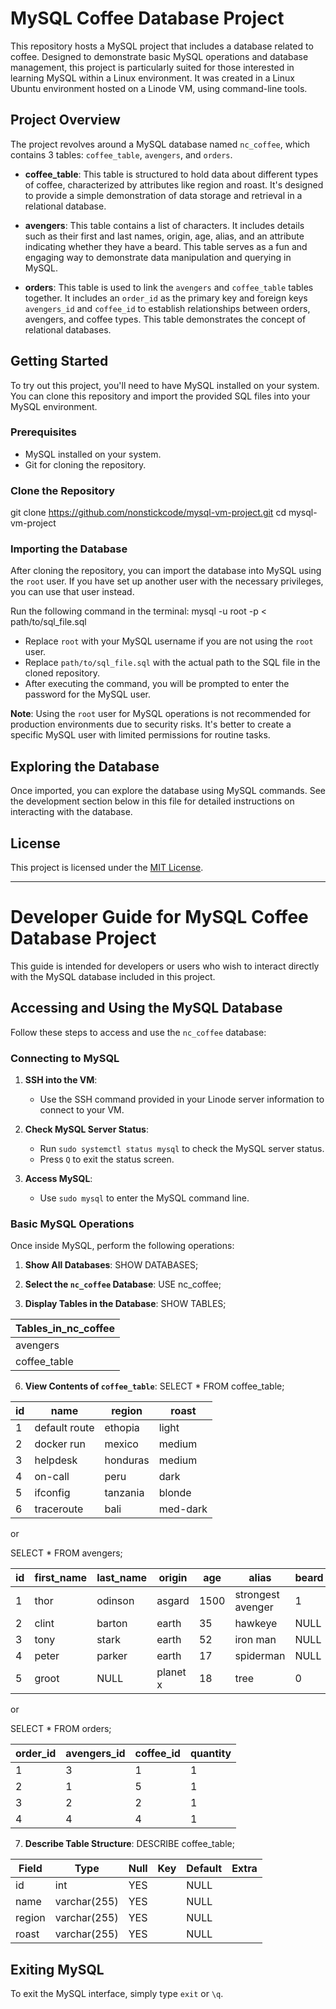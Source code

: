 # MySQL Coffee Database Project

This repository hosts a MySQL project that includes a database related to coffee. Designed to demonstrate basic MySQL operations and database management, this project is particularly suited for those interested in learning MySQL within a Linux environment. It was created in a Linux Ubuntu environment hosted on a Linode VM, using command-line tools.

## Project Overview

The project revolves around a MySQL database named `nc_coffee`, which contains 3 tables: `coffee_table`, `avengers`, and `orders`.

- **coffee_table**: This table is structured to hold data about different types of coffee, characterized by attributes like region and roast. It's designed to provide a simple demonstration of data storage and retrieval in a relational database.

- **avengers**: This table contains a list of characters. It includes details such as their first and last names, origin, age, alias, and an attribute indicating whether they have a beard. This table serves as a fun and engaging way to demonstrate data manipulation and querying in MySQL.

- **orders**: This table is used to link the `avengers` and `coffee_table` tables together. It includes an `order_id` as the primary key and foreign keys `avengers_id` and `coffee_id` to establish relationships between orders, avengers, and coffee types. This table demonstrates the concept of relational databases.

## Getting Started

To try out this project, you'll need to have MySQL installed on your system. You can clone this repository and import the provided SQL files into your MySQL environment.

### Prerequisites

- MySQL installed on your system.
- Git for cloning the repository.

### Clone the Repository

git clone https://github.com/nonstickcode/mysql-vm-project.git
cd mysql-vm-project

### Importing the Database

After cloning the repository, you can import the database into MySQL using the `root` user. If you have set up another user with the necessary privileges, you can use that user instead.

Run the following command in the terminal: mysql -u root -p < path/to/sql_file.sql

- Replace `root` with your MySQL username if you are not using the `root` user.
- Replace `path/to/sql_file.sql` with the actual path to the SQL file in the cloned repository.
- After executing the command, you will be prompted to enter the password for the MySQL user.

**Note**: Using the `root` user for MySQL operations is not recommended for production environments due to security risks. It's better to create a specific MySQL user with limited permissions for routine tasks.

## Exploring the Database

Once imported, you can explore the database using MySQL commands. See the development section below in this file for detailed instructions on interacting with the database.

## License

This project is licensed under the [MIT License](LICENSE).




***



# Developer Guide for MySQL Coffee Database Project

This guide is intended for developers or users who wish to interact directly with the MySQL database included in this project.

## Accessing and Using the MySQL Database

Follow these steps to access and use the `nc_coffee` database:

### Connecting to MySQL

1. **SSH into the VM**:
   - Use the SSH command provided in your Linode server information to connect to your VM.

2. **Check MySQL Server Status**:
   - Run `sudo systemctl status mysql` to check the MySQL server status.
   - Press `Q` to exit the status screen.

3. **Access MySQL**:
   - Use `sudo mysql` to enter the MySQL command line.

### Basic MySQL Operations

Once inside MySQL, perform the following operations:

1. **Show All Databases**:
SHOW DATABASES;

2. **Select the `nc_coffee` Database**:
USE nc_coffee;

4. **Display Tables in the Database**:
SHOW TABLES;

| Tables_in_nc_coffee |
|---------------------|
| avengers            |
| coffee_table        |


6. **View Contents of `coffee_table`**:
SELECT * FROM coffee_table;

| id | name          | region   | roast   |
|----|---------------|----------|---------|
| 1  | default route | ethopia  | light   |
| 2  | docker run    | mexico   | medium  |
| 3  | helpdesk      | honduras | medium  |
| 4  | on-call       | peru     | dark    |
| 5  | ifconfig      | tanzania | blonde  |
| 6  | traceroute    | bali     | med-dark|


or

SELECT * FROM avengers;

| id | first_name | last_name | origin   | age  | alias             | beard |
|----|------------|-----------|----------|------|-------------------|-------|
| 1  | thor       | odinson   | asgard   | 1500 | strongest avenger | 1     |
| 2  | clint      | barton    | earth    | 35   | hawkeye           | NULL  |
| 3  | tony       | stark     | earth    | 52   | iron man          | NULL  |
| 4  | peter      | parker    | earth    | 17   | spiderman         | NULL  |
| 5  | groot      | NULL      | planet x | 18   | tree              | 0     |

or 

SELECT * FROM orders;

| order_id | avengers_id | coffee_id | quantity |
|----------|-------------|-----------|----------|
|    1     |     3       |     1     |    1     |
|    2     |     1       |     5     |    1     |
|    3     |     2       |     2     |    1     |
|    4     |     4       |     4     |    1     |

7. **Describe Table Structure**:
DESCRIBE coffee_table;

| Field  | Type         | Null | Key | Default | Extra |
|--------|--------------|------|-----|---------|-------|
| id     | int          | YES  |     | NULL    |       |
| name   | varchar(255) | YES  |     | NULL    |       |
| region | varchar(255) | YES  |     | NULL    |       |
| roast  | varchar(255) | YES  |     | NULL    |       |


## Exiting MySQL

To exit the MySQL interface, simply type `exit` or `\q`.
